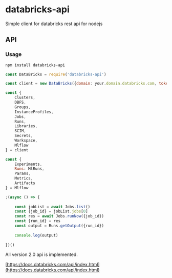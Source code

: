 # databricks-api
Simple client for databricks rest api for nodejs

## API

### Usage

```sh
npm install databricks-api
```

```js
const DataBricks = require('databricks-api')

const client = new DataBricks({domain: your.domain.databricks.com, token: <access_token>})

const {
	Clusters,
	DBFS,
	Groups,
	InstanceProfiles,
	Jobs,
	Runs,
	Libraries,
	SCIM,
	Secrets,
	Workspace,
	Mlflow
} = client

const {
	Experiments,
	Runs: MlRuns,
	Params,
	Metrics,
	Artifacts
} = Mlflow

;(async () => {
	
	const jobList = await Jobs.list()
	const {job_id} = jobList.jobs[0]
	const res = await Jobs.runNow({job_id})
	const {run_id} = res
	const output = Runs.getOutput({run_id})
	
	console.log(output)
	
})()

```

All version 2.0 api is implemented.  

[https://docs.databricks.com/api/index.html](https://docs.databricks.com/api/index.html)
